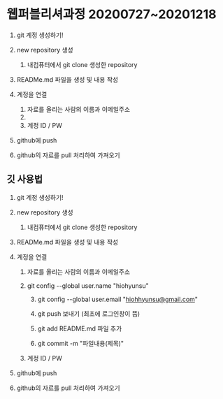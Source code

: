 # 웹퍼블리셔과정 20200727~20201218

1. git 계정 생성하기!

2. new repository 생성
   1. 내컴퓨터에서 git clone 생성한 repository
3. READMe.md 파일을 생성 및 내용 작성
4. 계정을 연결
   1. 자료를 올리는 사람의 이름과 이메일주소 
   2. 
   3. 계정 ID / PW 
5. github에 push
6. github의 자료를 pull 처리하여 가져오기

## 깃 사용법

1. git 계정 생성하기!

2. new repository 생성

   1. 내컴퓨터에서 git clone 생성한 repository

3. READMe.md 파일을 생성 및 내용 작성

4. 계정을 연결

   1. 자료를 올리는 사람의 이름과 이메일주소 

   2. git config --global user.name "hiohyunsu" 

      3. git config --global user.email "hiohhyunsu@gmail.com"

      4. git push 보내기 (최초에 로그인창이 뜸)

      5. git add README.md 파일 추가
      6. git commit -m "파일내용(제목)"

   3. 계정 ID / PW 

5. github에 push

6. github의 자료를 pull 처리하여 가져오기

